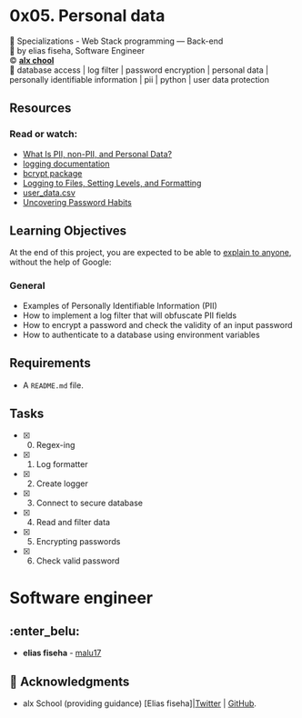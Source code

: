 # 0x05. Personal data
:open_file_folder: Specializations - Web Stack programming ― Back-end  
:bust_in_silhouette: by elias fiseha,  Software Engineer   
:copyright: **[alx chool](https://www.alx.com/)**  
:bookmark: database access | log filter | password encryption | personal data | personally identifiable information | pii | python | user data protection

## Resources
### Read or watch:
* [What Is PII, non-PII, and Personal Data?](https://piwik.pro/blog/what-is-pii-personal-data/)
* [logging documentation](https://docs.python.org/3/library/logging.html)
* [bcrypt package](https://github.com/pyca/bcrypt/)
* [Logging to Files, Setting Levels, and Formatting](https://www.youtube.com/watch?v=-ARI4Cz-awo)
* [user_data.csv](https://holbertonintranet.s3.amazonaws.com/uploads/misc/2019/11/a2e00974ce6b41460425.csv?X-Amz-Algorithm=AWS4-HMAC-SHA256&X-Amz-Credential=AKIARDDGGGOUWMNL5ANN%2F20201102%2Fus-east-1%2Fs3%2Faws4_request&X-Amz-Date=20201102T202422Z&X-Amz-Expires=86400&X-Amz-SignedHeaders=host&X-Amz-Signature=2ab6e9982734a98964a9979d6e3d4c5cd37b68ebe0c75f476265a3f035972881)
* [Uncovering Password Habits](https://digitalguardian.com/blog/uncovering-password-habits-are-users-password-security-habits-improving-infographic)

## Learning Objectives
At the end of this project, you are expected to be able to [explain to anyone](https://fs.blog/2012/04/feynman-technique/), without the help of Google:
### General
* Examples of Personally Identifiable Information (PII)
* How to implement a log filter that will obfuscate PII fields
* How to encrypt a password and check the validity of an input password
* How to authenticate to a database using environment variables

## Requirements
* A ```README.md``` file.

## Tasks
* [x] 0. Regex-ing
* [x] 1. Log formatter
* [x] 2. Create logger
* [x] 3. Connect to secure database
* [x] 4. Read and filter data
* [x] 5. Encrypting passwords
* [x] 6. Check valid password


# Software engineer
## :enter_belu: 
* **elias fiseha** - [malu17](https://github.com/malu17)

## :mega: Acknowledgments

* alx School (providing guidance)
[Elias fiseha]|[Twitter](https://twitter.com/eliasfiseha1) | [GitHub](https://github.com/malu17).